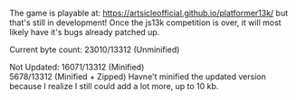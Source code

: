 The game is playable at:
https://artsicleofficial.github.io/platformer13k/
but that's still in development! Once the js13k competition is over, it will most likely have it's bugs already patched up.

Current byte count: 23010/13312 (Unminified)  

Not Updated:
16071/13312 (Minified)  
5678/13312 (Minified + Zipped)
Havne't minified the updated version because I realize I still could add a lot more, up to 10 kb.